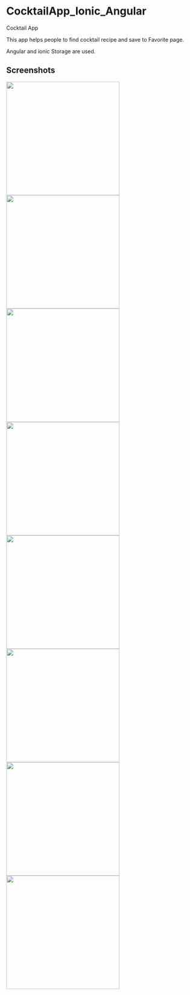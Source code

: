 # CocktailApp_Ionic_Angular

Cocktail App 

This app helps people to find cocktail recipe and save to Favorite page.  

Angular and ionic Storage are used.


## Screenshots

<img src="https://user-images.githubusercontent.com/55505154/135707949-17b53911-c0ea-41d4-b1f8-bd9c0cf9f1e2.JPG" width="300">
<img src="https://user-images.githubusercontent.com/55505154/135707956-8bdc6bb5-3100-4520-88d5-317c289ed749.JPG" width="300">
<img src="https://user-images.githubusercontent.com/55505154/135707997-82a66be4-3780-44d1-9525-ae0b2acb9b10.JPG" width="300">
<img src="https://user-images.githubusercontent.com/55505154/135707968-fcd28f97-f142-49f6-948a-847f00fa5cfe.JPG" width="300">
<img src="https://user-images.githubusercontent.com/55505154/135707975-18842a4e-17f8-4383-978a-10c1ee9ffc7c.JPG" width="300">
<img src="https://user-images.githubusercontent.com/55505154/135707988-3708242d-e6ac-478e-9391-6745e86209a8.JPG" width="300">
<img src="https://user-images.githubusercontent.com/55505154/135707999-6e6ad912-04ba-4c0c-8cfe-b7769369a686.JPG" width="300">
<img src="https://user-images.githubusercontent.com/55505154/135707994-5a6705af-4b41-48a7-9168-809c065df439.JPG" width="300">

